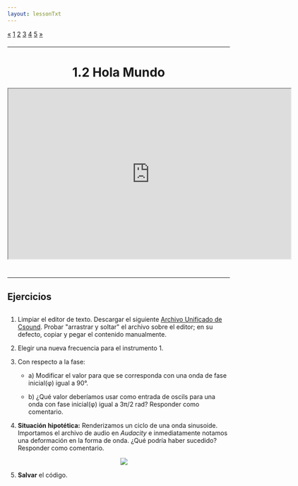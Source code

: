 ```yaml
---
layout: lessonTxt
---
```


<div class="paginationDiv">
<div class="pagination">
  <a onclick="loadOnClick('{{site.baseurl}}/lessons/sintesis_aditiva/chapter1/1.1.2/b/', '1.1.2-b.html','1.1.2-b.csd', false)" href="javascript:void(0);">&laquo;</a>
  <a onclick="loadOnClick('{{site.baseurl}}/lessons/sintesis_aditiva/chapter1/1.1.2/a/', '1.1.2-a.html','1.1.2-a.csd', false)" href="javascript:void(0);">1</a>
  <a onclick="loadOnClick('{{site.baseurl}}/lessons/sintesis_aditiva/chapter1/1.1.2/b/', '1.1.2-b.html','1.1.2-b.csd', false)" href="javascript:void(0);">2</a>
  <a class="active" href="#">3</a>
  <a onclick="loadOnClick('{{site.baseurl}}/lessons/sintesis_aditiva/chapter1/1.1.2/d/', '1.1.2-d.html','1.1.2-d.csd', false)" href="javascript:void(0);">4</a>
  <a onclick="loadOnClick('{{site.baseurl}}/lessons/sintesis_aditiva/chapter1/1.1.2/e/', '1.1.2-e.html','', false)" href="javascript:void(0);">5</a>
  <a onclick="loadOnClick('{{site.baseurl}}/lessons/sintesis_aditiva/chapter1/1.1.2/d/', '1.1.2-d.html','1.1.2-d.csd', false)" href="javascript:void(0);">&raquo;</a>
</div>
</div>
<br style="display: block; content: ''; margin-top: 20px;">
<hr>
<br style="display: block; content: ''; margin-top: 40px;">

# <center>1.2 Hola Mundo</center>
<div class="video-container">
<iframe src="https://docs.google.com/file/d/1nXyPEG8twhJQKN0FIE9JeKJjbR6hCdZS/preview" width="640" height="385" allowfullscreen="true"></iframe>
</div>

<br style="display: block; content: ''; margin-top: 40px;">
<hr>
<br style="display: block; content: ''; margin-top: 20px;">


## Ejercicios

<br style="display: block; content: ''; margin-top: 30px;">

1. Limpiar el editor de texto. Descargar el siguiente <a href="{{site.baseurl}}/lessons/sintesis_aditiva/chapter1/1.1.2/c/Ejercicio_2.csd">Archivo Unificado de Csound</a>. Probar "arrastrar y soltar" el archivo sobre el editor; en su defecto, copiar y pegar el contenido manualmente.

2. Elegir una nueva frecuencia para el instrumento 1.

3. Con respecto a la fase:

      - a) Modificar el valor para que se corresponda con una onda de fase inicial(φ) igual a 90°.
      
      - b) ¿Qué valor deberíamos usar como entrada de oscils para una onda con fase inicial(φ) igual a 3π/2 rad? Responder como comentario.
      

4. <b>Situación hipotética:</b> Renderizamos un ciclo de una onda sinusoide. Importamos el archivo de audio en <i>Audacity</i> e inmediatamente notamos una deformación en la forma de onda. ¿Qué podría haber sucedido? Responder como comentario. <center><img src="{{site.baseurl}}/lessons/sintesis_aditiva/chapter1/1.1.2/c/sinusoide.png"></center>

5. <b>Salvar</b> el código.

<br>
